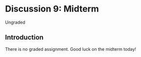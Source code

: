 # Discussion 9: Midterm
Ungraded

## Introduction

There is no graded assignment. Good luck on the midterm today!
